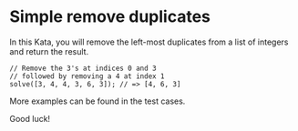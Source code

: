 # Simple remove duplicates

In this Kata, you will remove the left-most duplicates from a list of integers and return the result.
```
// Remove the 3's at indices 0 and 3
// followed by removing a 4 at index 1
solve([3, 4, 4, 3, 6, 3]); // => [4, 6, 3]
```
More examples can be found in the test cases.

Good luck!
